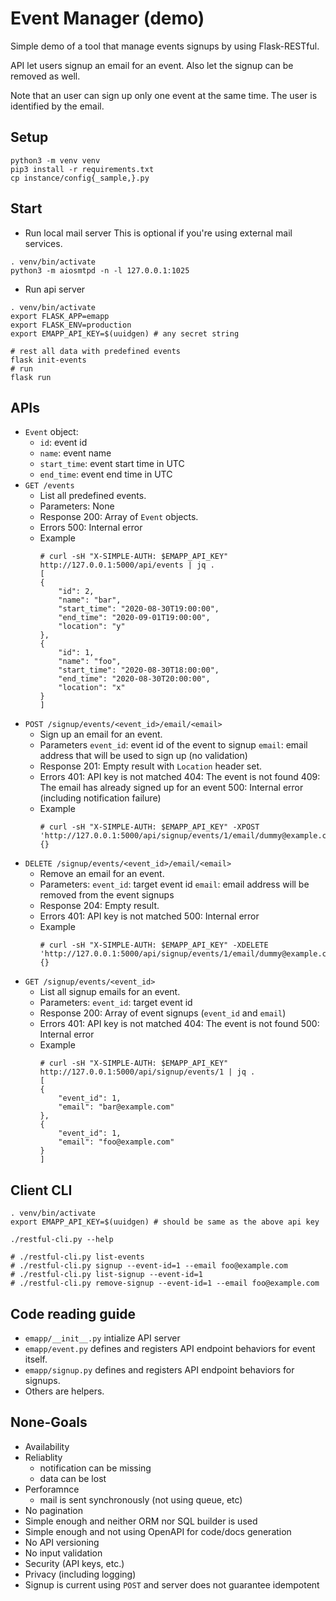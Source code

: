# Event Manager (demo)

Simple demo of a tool that manage events signups by using Flask-RESTful.

API let users signup an email for an event.
Also let the signup can be removed as well.

Note that an user can sign up only one event at the same time.
The user is identified by the email.

## Setup
```
python3 -m venv venv
pip3 install -r requirements.txt
cp instance/config{_sample,}.py
```

## Start
* Run local mail server
This is optional if you're using external mail services.

```
. venv/bin/activate
python3 -m aiosmtpd -n -l 127.0.0.1:1025
```

* Run api server
```
. venv/bin/activate
export FLASK_APP=emapp
export FLASK_ENV=production
export EMAPP_API_KEY=$(uuidgen) # any secret string

# rest all data with predefined events
flask init-events
# run
flask run
```


## APIs
* `Event` object:
    * `id`: event id
    * `name`: event name
    * `start_time`: event start time in UTC
    * `end_time`: event end time in UTC
* `GET /events`
  * List all predefined events.
  * Parameters: None
  * Response
    200: Array of `Event` objects.
  * Errors
    500: Internal error
  * Example
    ```
    # curl -sH "X-SIMPLE-AUTH: $EMAPP_API_KEY" http://127.0.0.1:5000/api/events | jq .
    [
    {
        "id": 2,
        "name": "bar",
        "start_time": "2020-08-30T19:00:00",
        "end_time": "2020-09-01T19:00:00",
        "location": "y"
    },
    {
        "id": 1,
        "name": "foo",
        "start_time": "2020-08-30T18:00:00",
        "end_time": "2020-08-30T20:00:00",
        "location": "x"
    }
    ]
    ```
* `POST /signup/events/<event_id>/email/<email>`
  * Sign up an email for an event.
  * Parameters
    `event_id`: event id of the event to signup
    `email`: email address that will be used to sign up (no validation)
  * Response
    201: Empty result with `Location` header set.
  * Errors
    401: API key is not matched
    404: The event is not found
    409: The email has already signed up for an event
    500: Internal error (including notification failure)
  * Example
    ```
    # curl -sH "X-SIMPLE-AUTH: $EMAPP_API_KEY" -XPOST 'http://127.0.0.1:5000/api/signup/events/1/email/dummy@example.com'
    {}
    ```
* `DELETE /signup/events/<event_id>/email/<email>`
  * Remove an email for an event.
  * Parameters:
    `event_id`: target event id
    `email`: email address will be removed from the event signups
  * Response
    204: Empty result.
  * Errors
    401: API key is not matched
    500: Internal error
  * Example
    ```
    # curl -sH "X-SIMPLE-AUTH: $EMAPP_API_KEY" -XDELETE 'http://127.0.0.1:5000/api/signup/events/1/email/dummy@example.com'
    {}
    ```
* `GET /signup/events/<event_id>`
  * List all signup emails for an event.
  * Parameters:
    `event_id`: target event id
  * Response
    200: Array of event signups (`event_id` and `email`)
  * Errors
    401: API key is not matched
    404: The event is not found
    500: Internal error
  * Example
    ```
    # curl -sH "X-SIMPLE-AUTH: $EMAPP_API_KEY" http://127.0.0.1:5000/api/signup/events/1 | jq .
    [
    {
        "event_id": 1,
        "email": "bar@example.com"
    },
    {
        "event_id": 1,
        "email": "foo@example.com"
    }
    ]
    ```

## Client CLI
```
. venv/bin/activate
export EMAPP_API_KEY=$(uuidgen) # should be same as the above api key

./restful-cli.py --help

# ./restful-cli.py list-events
# ./restful-cli.py signup --event-id=1 --email foo@example.com
# ./restful-cli.py list-signup --event-id=1
# ./restful-cli.py remove-signup --event-id=1 --email foo@example.com
```

## Code reading guide
* `emapp/__init__.py` intialize API server
* `emapp/event.py` defines and registers API endpoint behaviors for event itself.
* `emapp/signup.py` defines and registers API endpoint behaviors for signups.
* Others are helpers.

## None-Goals
* Availability
* Reliablity
  * notification can be missing
  * data can be lost
* Perforamnce
  * mail is sent synchronously (not using queue, etc)
* No pagination
* Simple enough and neither ORM nor SQL builder is used
* Simple enough and not using OpenAPI for code/docs generation
* No API versioning
* No input validation
* Security (API keys, etc.)
* Privacy (including logging)
* Signup is current using `POST` and server does not guarantee idempotent

